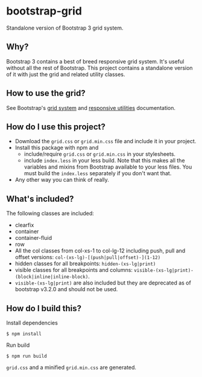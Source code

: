 # bootstrap-grid
Standalone version of Bootstrap 3 grid system.

## Why?

Bootstrap 3 contains a best of breed responsive grid system. It's useful without all the rest of Bootstrap. This project
contains a standalone version of it with just the grid and related utility classes.

## How to use the grid?

See Bootstrap's [grid system][grid] and [responsive utilities][responsive] documentation.

## How do I use this project?

* Download the `grid.css` or `grid.min.css` file and include it in your project.
* Install this package with npm and
  * include/require `grid.css` or `grid.min.css` in your stylesheets.
  * include `index.less` in your less build. Note that this makes all the variables and mixins from Bootstrap available to your less files. You must build the `index.less` separately if you don't want that.
* Any other way you can think of really.

## What's included?

The following classes are included:

* clearfix
* container
* container-fluid
* row
* All the col classes from col-xs-1 to col-lg-12 including push, pull and offset versions: `col-(xs-lg)-[(push|pull|offset)-](1-12)`
* hidden classes for all breakpoints: `hidden-(xs-lg|print)`
* visible classes for all breakpoints and columns: `visible-(xs-lg|print)-(block|inline|inline-block)`.
* `visible-(xs-lg|print)` are also included but they are deprecated as of bootstrap v3.2.0 and should not be used.

## How do I build this?

Install dependencies

    $ npm install

Run build

    $ npm run build

`grid.css` and a minified `grid.min.css` are generated.

[grid]: http://getbootstrap.com/css/#grid
[responsive]: http://getbootstrap.com/css/#responsive-utilities

